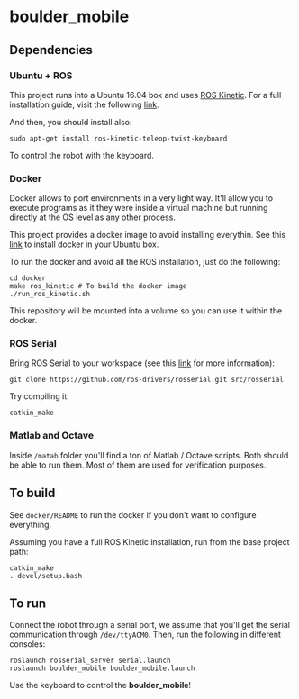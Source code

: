# boulder_mobile

## Dependencies

### Ubuntu + ROS

This project runs into a Ubuntu 16.04 box and uses
[ROS Kinetic](http://wiki.ros.org/kinetic). For a full
installation guide, visit the following
[link](http://wiki.ros.org/kinetic/Installation/Ubuntu).

And then, you should install also:

```
sudo apt-get install ros-kinetic-teleop-twist-keyboard
```

To control the robot with the keyboard.

### Docker

Docker allows to port environments in a very light way. It'll allow you to
execute programs as it they were inside a virtual machine but running directly
at the OS level as any other process.

This project provides a docker image to avoid installing everythin. See this
[link](https://docs.docker.com/install/linux/docker-ce/ubuntu/) to install
docker in your Ubuntu box.

To run the docker and avoid all the ROS installation, just do the following:

```
cd docker
make ros_kinetic # To build the docker image
./run_ros_kinetic.sh
```

This repository will be mounted into a volume so you can use it within the
docker.

### ROS Serial

Bring ROS Serial to your workspace (see this
[link](http://wiki.ros.org/rosserial_arduino/Tutorials/Arduino%20IDE%20Setup)
for more information):

```
git clone https://github.com/ros-drivers/rosserial.git src/rosserial
```

Try compiling it:

```
catkin_make
```

### Matlab and Octave

Inside `/matab` folder you'll find a ton of Matlab / Octave scripts. Both should
be able to run them. Most of them are used for verification purposes.

## To build

See `docker/README` to run the docker if you don't want to configure everything.

Assuming you have a full ROS Kinetic installation, run from the base project
path:


```
catkin_make
. devel/setup.bash
```

## To run

Connect the robot through a serial port, we assume that you'll get the serial
communication through `/dev/ttyACM0`. Then, run the following in different
consoles:

```
roslaunch rosserial_server serial.launch
roslaunch boulder_mobile boulder_mobile.launch
```

Use the keyboard to control the **boulder_mobile**!

